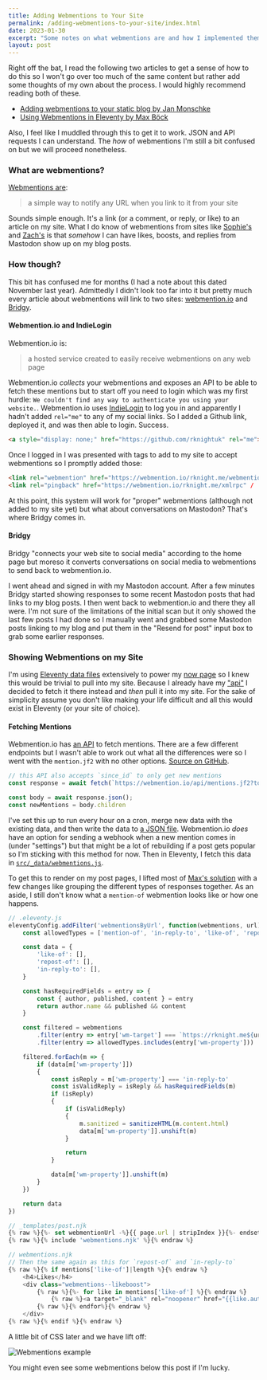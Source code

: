 ```yaml
---
title: Adding Webmentions to Your Site
permalink: /adding-webmentions-to-your-site/index.html
date: 2023-01-30
excerpt: "Some notes on what webmentions are and how I implemented them for this site"
layout: post
---
```


Right off the bat, I read the following two articles to get a sense of how to do this so I won't go over too much of the same content but rather add some thoughts of my own about the process. I would highly recommend reading both of these.

- [Adding webmentions to your static blog by Jan Monschke](https://janmonschke.com/adding-webmentions-to-your-static-blog/)
- [Using Webmentions in Eleventy by Max Böck](https://mxb.dev/blog/using-webmentions-on-static-sites/)

Also, I feel like I muddled through this to get it to work. JSON and API requests I can understand. The _how_ of webmentions I'm still a bit confused on but we will proceed nonetheless.

### What are webmentions?

[Webmentions are](https://webmention.net/):

> a simple way to notify any URL when you link to it from your site

Sounds simple enough. It's a link (or a comment, or reply, or like) to an article on my site. What I do know of webmentions from sites like [Sophie's](https://localghost.dev/) and [Zach's](https://www.zachleat.com/) is that _somehow_ I can have likes, boosts, and replies from Mastodon show up on my blog posts. 

### How though?

This bit has confused me for months (I had a note about this dated November last year). Admittedly I didn't look too far into it but pretty much every article about webmentions will link to two sites: [webmention.io](https://webmention.io/) and [Bridgy](https://brid.gy/).

#### Webmention.io and IndieLogin

Webmention.io is:

> a hosted service created to easily receive webmentions on any web page

Webmention.io _collects_ your webmentions and exposes an API to be able to fetch these mentions but to start off you need to login which was my first hurdle: `We couldn't find any way to authenticate you using your website.`. Webmention.io uses [IndieLogin](https://indielogin.com/setup) to log you in and apparently I hadn't added `rel="me"` to any of my social links. So I added a Github link, deployed it, and was then able to login. Success.

```html
<a style="display: none;" href="https://github.com/rknightuk" rel="me">github.com/rknightuk</a>
```

Once I logged in I was presented with tags to add to my site to accept webmentions so I promptly added those:

```html
<link rel="webmention" href="https://webmention.io/rknight.me/webmention" />
<link rel="pingback" href="https://webmention.io/rknight.me/xmlrpc" /
```

At this point, this system will work for "proper" webmentions (although not added to my site yet) but what about conversations on Mastodon? That's where Bridgy comes in.

#### Bridgy

Bridgy "connects your web site to social media" according to the home page but moreso it converts conversations on social media to webmentions to send back to webmention.io.

I went ahead and signed in with my Mastodon account. After a few minutes Bridgy started showing responses to some recent Mastodon posts that had links to my blog posts. I then went back to webmention.io and there they all were. I'm not sure of the limitations of the initial scan but it only showed the last few posts I had done so I manually went and grabbed some Mastodon posts linking to my blog and put them in the "Resend for post" input box to grab some earlier responses.

### Showing Webmentions on my Site

I'm using [Eleventy data files](https://www.11ty.dev/docs/data-global/) extensively to power my [now page](https://rknight.me/automating-my-now-page/) so I knew this would be trivial to pull into my site. Because I already have my ["api"](https://github.com/rknightuk/api) I decided to fetch it there instead and _then_ pull it into my site. For the sake of simplicity assume you don't like making your life difficult and all this would exist in Eleventy (or your site of choice).

#### Fetching Mentions

Webmention.io has [an API](https://github.com/aaronpk/webmention.io#api) to fetch mentions. There are a few different endpoints but I wasn't able to work out what all the differences were so I went with the `mention.jf2` with no other options. [Source on GitHub](https://github.com/rknightuk/api/blob/main/services/webmentions.js).

```js
// this API also accepts `since_id` to only get new mentions
const response = await fetch(`https://webmention.io/api/mentions.jf2?token=${webmentionskey}&per-page=1000`);

const body = await response.json();
const newMentions = body.children
```

I've set this up to run every hour on a cron, merge new data with the existing data, and then write the data to [a JSON file](https://api.rknight.me/api/webmentions.json). Webmention.io _does_ have an option for sending a webhook when a new mention comes in (under "settings") but that might be a lot of rebuilding if a post gets popular so I'm sticking with this method for now. Then in Eleventy, I fetch this data in [`src/_data/webmentions.js`](https://github.com/rknightuk/rknight.me/blob/master/src/_data/webmentions.js).

To get this to render on my post pages, I lifted most of [Max's solution](https://mxb.dev/blog/using-webmentions-on-static-sites/) with a few changes like grouping the different types of responses together. As an aside, I still don't know what a `mention-of` webmention looks like or how one happens.

```js
// .eleventy.js
eleventyConfig.addFilter('webmentionsByUrl', function(webmentions, url) {
    const allowedTypes = ['mention-of', 'in-reply-to', 'like-of', 'repost-of']

    const data = {
        'like-of': [],
        'repost-of': [],
        'in-reply-to': [],
    }

    const hasRequiredFields = entry => {
        const { author, published, content } = entry
        return author.name && published && content
    }

    const filtered = webmentions
        .filter(entry => entry['wm-target'] === `https://rknight.me${url}`)
        .filter(entry => allowedTypes.includes(entry['wm-property']))

    filtered.forEach(m => {
        if (data[m['wm-property']])
        {
            const isReply = m['wm-property'] === 'in-reply-to'
            const isValidReply = isReply && hasRequiredFields(m)
            if (isReply)
            {
                if (isValidReply)
                {
                    m.sanitized = sanitizeHTML(m.content.html)
                    data[m['wm-property']].unshift(m)
                }

                return
            }

            data[m['wm-property']].unshift(m)
        }
    })

    return data
})
```

```js
// _templates/post.njk
{% raw %}{%- set webmentionUrl -%}{{ page.url | stripIndex }}{%- endset -%}{% endraw %}
{% raw %}{% include 'webmentions.njk' %}{% endraw %}
```

```js
// webmentions.njk
// Then the same again as this for `repost-of` and `in-reply-to`
{% raw %}{% if mentions['like-of']|length %}{% endraw %}
    <h4>Likes</h4>
    <div class="webmentions--likeboost">
        {% raw %}{%- for like in mentions['like-of'] %}{% endraw %}
            {% raw %}<a target="_blank" rel="noopener" href="{{like.author.url}}"><img src="{{like.author.photo}}" title="{{like.author.name}}"></a>{% endraw %}
        {% raw %}{% endfor%}{% endraw %}
    </div>
{% raw %}{% endif %}{% endraw %}
```

A little bit of CSS later and we have lift off:

![Webmentions example](https://rknightuk.s3.amazonaws.com/site/webmentions.png)

You might even see some webmentions below this post if I'm lucky.
